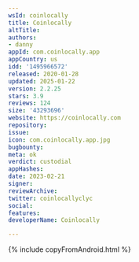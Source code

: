 ```yaml
---
wsId: coinlocally
title: Coinlocally
altTitle: 
authors:
- danny
appId: com.coinlocally.app
appCountry: us
idd: '1495966572'
released: 2020-01-28
updated: 2025-01-22
version: 2.2.25
stars: 3.9
reviews: 124
size: '43293696'
website: https://coinlocally.com
repository: 
issue: 
icon: com.coinlocally.app.jpg
bugbounty: 
meta: ok
verdict: custodial
appHashes: 
date: 2023-02-21
signer: 
reviewArchive: 
twitter: coinlocallyclyc
social: 
features: 
developerName: Coinlocally

---
```


{% include copyFromAndroid.html %}
